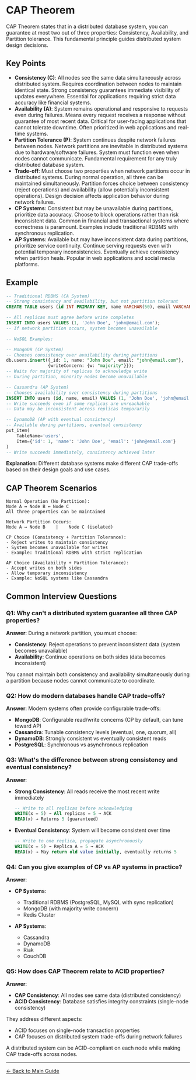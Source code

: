 # CAP Theorem

CAP Theorem states that in a distributed database system, you can guarantee at most two out of three properties: Consistency, Availability, and Partition tolerance. This fundamental principle guides distributed system design decisions.

## Key Points

- **Consistency (C)**: All nodes see the same data simultaneously across distributed system. Requires coordination between nodes to maintain identical state. Strong consistency guarantees immediate visibility of updates everywhere. Essential for applications requiring strict data accuracy like financial systems.
- **Availability (A)**: System remains operational and responsive to requests even during failures. Means every request receives a response without guarantee of most recent data. Critical for user-facing applications that cannot tolerate downtime. Often prioritized in web applications and real-time systems.
- **Partition Tolerance (P)**: System continues despite network failures between nodes. Network partitions are inevitable in distributed systems due to hardware/software failures. System must function even when nodes cannot communicate. Fundamental requirement for any truly distributed database system.
- **Trade-off**: Must choose two properties when network partitions occur in distributed systems. During normal operation, all three can be maintained simultaneously. Partition forces choice between consistency (reject operations) and availability (allow potentially inconsistent operations). Design decision affects application behavior during network failures.
- **CP Systems**: Consistent but may be unavailable during partitions, prioritize data accuracy. Choose to block operations rather than risk inconsistent data. Common in financial and transactional systems where correctness is paramount. Examples include traditional RDBMS with synchronous replication.
- **AP Systems**: Available but may have inconsistent data during partitions, prioritize service continuity. Continue serving requests even with potential temporary inconsistencies. Eventually achieve consistency when partition heals. Popular in web applications and social media platforms.

## Example

```sql
-- Traditional RDBMS (CA System)
-- Strong consistency and availability, but not partition tolerant
CREATE TABLE users (id INT PRIMARY KEY, name VARCHAR(50), email VARCHAR(100));

-- All replicas must agree before write completes
INSERT INTO users VALUES (1, 'John Doe', 'john@email.com');
-- If network partition occurs, system becomes unavailable

-- NoSQL Examples:

-- MongoDB (CP System)
-- Chooses consistency over availability during partitions
db.users.insert({_id: 1, name: "John Doe", email: "john@email.com"}, 
                {writeConcern: {w: "majority"}});
-- Waits for majority of replicas to acknowledge write
-- During partition, minority nodes become unavailable

-- Cassandra (AP System) 
-- Chooses availability over consistency during partitions
INSERT INTO users (id, name, email) VALUES (1, 'John Doe', 'john@email.com');
-- Write succeeds even if some replicas are unreachable
-- Data may be inconsistent across replicas temporarily

-- DynamoDB (AP with eventual consistency)
-- Available during partitions, eventual consistency
put_item(
    TableName='users',
    Item={'id': 1, 'name': 'John Doe', 'email': 'john@email.com'}
)
-- Write succeeds immediately, consistency achieved later
```

**Explanation**: Different database systems make different CAP trade-offs based on their design goals and use cases.

## CAP Theorem Scenarios

```
Normal Operation (No Partition):
Node A ↔ Node B ↔ Node C
All three properties can be maintained

Network Partition Occurs:
Node A ↔ Node B    |    Node C (isolated)

CP Choice (Consistency + Partition Tolerance):
- Reject writes to maintain consistency
- System becomes unavailable for writes
- Example: Traditional RDBMS with strict replication

AP Choice (Availability + Partition Tolerance):
- Accept writes on both sides
- Allow temporary inconsistency
- Example: NoSQL systems like Cassandra
```

## Common Interview Questions

### Q1: Why can't a distributed system guarantee all three CAP properties?
**Answer**: During a network partition, you must choose:
- **Consistency**: Reject operations to prevent inconsistent data (system becomes unavailable)
- **Availability**: Continue operations on both sides (data becomes inconsistent)

You cannot maintain both consistency and availability simultaneously during a partition because nodes cannot communicate to coordinate.

### Q2: How do modern databases handle CAP trade-offs?
**Answer**: Modern systems often provide configurable trade-offs:
- **MongoDB**: Configurable read/write concerns (CP by default, can tune toward AP)
- **Cassandra**: Tunable consistency levels (eventual, one, quorum, all)
- **DynamoDB**: Strongly consistent vs eventually consistent reads
- **PostgreSQL**: Synchronous vs asynchronous replication

### Q3: What's the difference between strong consistency and eventual consistency?
**Answer**:
- **Strong Consistency**: All reads receive the most recent write immediately
  ```sql
  -- Write to all replicas before acknowledging
  WRITE(x = 5) → All replicas = 5 → ACK
  READ(x) → Returns 5 (guaranteed)
  ```
- **Eventual Consistency**: System will become consistent over time
  ```sql
  -- Write to one replica, propagate asynchronously
  WRITE(x = 5) → Replica A = 5 → ACK
  READ(x) → May return old value initially, eventually returns 5
  ```

### Q4: Can you give examples of CP vs AP systems in practice?
**Answer**:
- **CP Systems**: 
  - Traditional RDBMS (PostgreSQL, MySQL with sync replication)
  - MongoDB (with majority write concern)
  - Redis Cluster
  
- **AP Systems**:
  - Cassandra
  - DynamoDB
  - Riak
  - CouchDB

### Q5: How does CAP Theorem relate to ACID properties?
**Answer**: 
- **CAP Consistency**: All nodes see same data (distributed consistency)
- **ACID Consistency**: Database satisfies integrity constraints (single-node consistency)

They address different aspects:
- ACID focuses on single-node transaction properties
- CAP focuses on distributed system trade-offs during network failures

A distributed system can be ACID-compliant on each node while making CAP trade-offs across nodes.

---
[← Back to Main Guide](./README.md)
